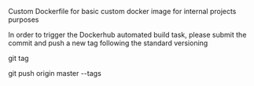 Custom Dockerfile for basic custom docker image for internal projects purposes

In order to trigger the Dockerhub automated build task, please submit the commit and push a new tag following the standard versioning

git tag <version>

git push origin master --tags
